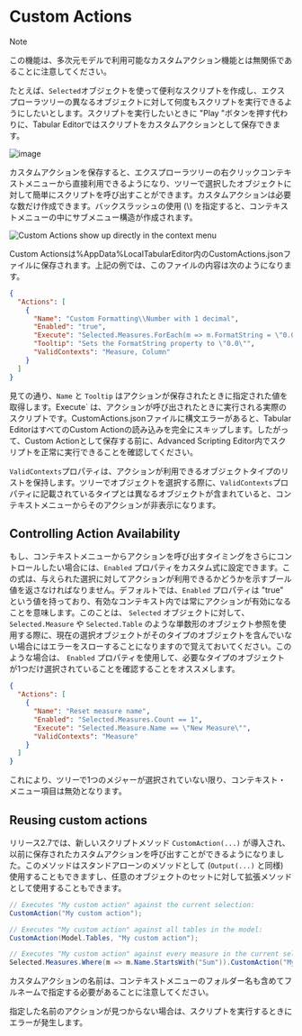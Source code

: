 ﻿# Custom Actions

> [!NOTE]
> この機能は、多次元モデルで利用可能なカスタムアクション機能とは無関係であることに注意してください。

たとえば、`Selected`オブジェクトを使って便利なスクリプトを作成し、エクスプローラツリーの異なるオブジェクトに対して何度もスクリプトを実行できるようにしたいとします。スクリプトを実行したいときに "Play "ボタンを押す代わりに、Tabular Editorではスクリプトをカスタムアクションとして保存できます。

![image](https://user-images.githubusercontent.com/8976200/33581673-0db35ed0-d952-11e7-90cd-e3164e198865.png)

カスタムアクションを保存すると、エクスプローラツリーの右クリックコンテキストメニューから直接利用できるようになり、ツリーで選択したオブジェクトに対して簡単にスクリプトを呼び出すことができます。カスタムアクションは必要な数だけ作成できます。バックスラッシュの使用 (\\) を指定すると、コンテキストメニューの中にサブメニュー構造が作成されます。

![Custom Actions show up directly in the context menu](https://raw.githubusercontent.com/otykier/TabularEditor/master/Documentation/InvokeCustomAction.png)

Custom Actionsは%AppData%LocalTabularEditor内のCustomActions.jsonファイルに保存されます。上記の例では、このファイルの内容は次のようになります。

```json
{
  "Actions": [
    {
      "Name": "Custom Formatting\\Number with 1 decimal",
      "Enabled": "true",
      "Execute": "Selected.Measures.ForEach(m => m.FormatString = \"0.0\";",
      "Tooltip": "Sets the FormatString property to \"0.0\"",
      "ValidContexts": "Measure, Column"
    }
  ]
}
```

見ての通り、`Name` と `Tooltip` はアクションが保存されたときに指定された値を取得します。Execute` は、アクションが呼び出されたときに実行される実際のスクリプトです。CustomActions.jsonファイルに構文エラーがあると、Tabular EditorはすべてのCustom Actionの読み込みを完全にスキップします。したがって、Custom Actionとして保存する前に、Advanced Scripting Editor内でスクリプトを正常に実行できることを確認してください。

`ValidContexts`プロパティは、アクションが利用できるオブジェクトタイプのリストを保持します。ツリーでオブジェクトを選択する際に、`ValidContexts`プロパティに記載されているタイプとは異なるオブジェクトが含まれていると、コンテキストメニューからそのアクションが非表示になります。

## Controlling Action Availability

もし、コンテキストメニューからアクションを呼び出すタイミングをさらにコントロールしたい場合には、`Enabled` プロパティをカスタム式に設定できます。この式は、与えられた選択に対してアクションが利用できるかどうかを示すブール値を返さなければなりません。デフォルトでは、`Enabled` プロパティは "true" という値を持っており、有効なコンテキスト内では常にアクションが有効になることを意味します。このことは、 `Selected` オブジェクトに対して、 `Selected.Measure` や `Selected.Table` のような単数形のオブジェクト参照を使用する際に、現在の選択オブジェクトがそのタイプのオブジェクトを含んでいない場合にはエラーをスローすることになりますので覚えておいてください。このような場合は、 `Enabled` プロパティを使用して、必要なタイプのオブジェクトが1つだけ選択されていることを確認することをオススメします。

```json
{
  "Actions": [
    {
      "Name": "Reset measure name",
      "Enabled": "Selected.Measures.Count == 1",
      "Execute": "Selected.Measure.Name == \"New Measure\"",
      "ValidContexts": "Measure"
    }
  ]
}
```

これにより、ツリーで1つのメジャーが選択されていない限り、コンテキスト・メニュー項目は無効となります。

## Reusing custom actions

リリース2.7では、新しいスクリプトメソッド `CustomAction(...)` が導入され、以前に保存されたカスタムアクションを呼び出すことができるようになりました。このメソッドはスタンドアローンのメソッドとして (`Output(...)` と同様) 使用することもできますし、任意のオブジェクトのセットに対して拡張メソッドとして使用することもできます。

```csharp
// Executes "My custom action" against the current selection:
CustomAction("My custom action");                

// Executes "My custom action" against all tables in the model:
CustomAction(Model.Tables, "My custom action");

// Executes "My custom action" against every measure in the current selection whose name starts with "Sum":
Selected.Measures.Where(m => m.Name.StartsWith("Sum")).CustomAction("My custom action");
```

カスタムアクションの名前は、コンテキストメニューのフォルダー名も含めてフルネームで指定する必要があることに注意してください。

指定した名前のアクションが見つからない場合は、スクリプトを実行するときにエラーが発生します。
